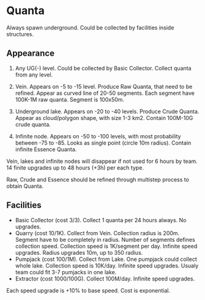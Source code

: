 

# Quanta

Always spawn underground. Could be collected by facilities inside structures. 


## Appearance

1. Any UG(-) level. Could be collected by Basic Collector. Collect quanta from any level. 

2. Vein. Appears on -5 to -15 level. Produce Raw Quanta, that need to be refined. Appear as curved line of 20-50 segments. Each segment have 100K-1M raw quanta. Segment is 100x50m.   

3. Underground lake. Appears on -20 to -40 levels. Produce Crude Quanta. Appear as cloud/polygon shape, with size 1-3 km2. Contain 100M-10G crude quanta.

4. Infinite node. Appears on -50 to -100 levels, with most probability between -75 to -85. Looks as single point (circle 10m radius). Contain infinite Essence Quanta.  

Vein, lakes and infinite nodes will disappear if not used for 6 hours by team. 14 finite upgrades up to 48 hours (+3h) per each type.

Raw, Crude and Essence should be refined through multistep process to obtain Quanta.

## Facilities 


* Basic Collector (cost 3/3). Collect 1 quanta per 24 hours always. No upgrades.
* Quarry (cost 10/1K). Collect from Vein. Collection radius is 200m. Segment have to be completely in radius. Number of segments defines collection speed. Collection speed is 1K/segment per day. Infinite speed upgrades. Radius upgrades 10m, up to 350 radius. 
* Pumpjack (cost 100/1M). Collect from Lake. One pumpjack could collect whole lake. Collection speed is 10K/day. Infinite speed upgrades. Usualy team could fit 3-7 pumjacks in one lake.
* Extractor (cost 1000/100G). Collect 100M/day. Infinite speed upgrades.


Each speed upgrade is +10% to base speed. Cost is exponential. 

